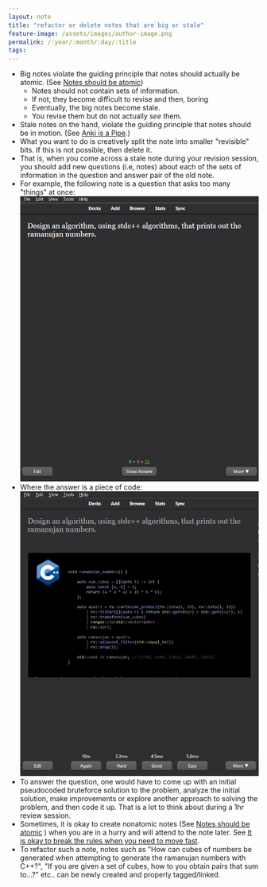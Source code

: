 ```yaml
---
layout: note
title: "refactor or delete notes that are big or stale"
feature-image: /assets/images/author-image.png
permalink: /:year/:month/:day/:title
tags:
---
```


- Big notes violate the guiding principle that notes should actually be atomic. (See [Notes should be atomic](/2022/09/02/a-note-should-be-atomic))
    - Notes should not contain sets of information.
    - If not, they become difficult to revise and then, boring
    - Eventually, the big notes become stale.
    - You revise them but do not actually _see_ them.
- Stale notes on the hand, violate the guiding principle that notes should be in motion. (See [Anki is a Pipe](/2021/12/20/anki-is-a-pipe).)
- What you want to do is creatively split the note into smaller "revisible" bits. If this is not possible, then delete it.
- That is, when you come across a stale note during your revision session, you should add new questions (i.e, notes) about each of the sets of information in the question and answer pair of the old note.
- For example, the following note is a question that asks too many "things" at once:
![](/assets/images/anki-refactor-stale-notes-example-c%2B%2Bramanujan.jpg)
- Where the answer is a piece of code:
![](/assets/images/anki-refactor-stale-notes-example-c%2B%2Bramanujan-2.jpg)
- To answer the question, one would have to come up with an initial pseudocoded bruteforce solution to the problem, analyze the initial solution, make improvements or explore another approach to solving the problem, and then code it up. That is a lot to think about during a 1hr review session.
- Sometimes, it is okay to create nonatomic notes (See [Notes should be atomic](/2022/09/02/a-note-should-be-atomic) ) when you are in a hurry and will attend to the note later. See [It is okay to break the rules when you need to move fast](/2022/09/22/it-is-okay-to-break-the-rules-when-you-need-to-move-fast).
- To refactor such a note, notes such as "How can cubes of numbers be generated when attempting to generate the ramanujan numbers with C++?", "If you are given a set of cubes, how to you obtain pairs that sum to...?" etc.. can be newly created and properly tagged/linked.
